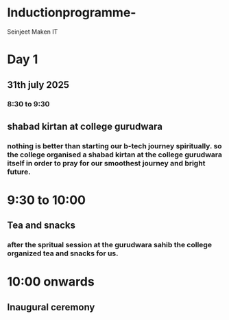 # Inductionprogramme-
Seinjeet Maken IT 
# Day 1
## 31th july 2025
### 8:30 to 9:30 
## shabad kirtan at college gurudwara 
### nothing is better than starting our b-tech journey spiritually. so the college organised a shabad kirtan at the college gurudwara itself in order to pray for our smoothest journey and bright future.
# 9:30 to 10:00 
## Tea and snacks 
### after the spritual session at the gurudwara sahib the college organized tea and snacks for us.
# 10:00 onwards 
## Inaugural ceremony 
### 
